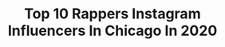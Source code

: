 ---
title: Top 10 Rappers Instagram Influencers In Chicago In 2020
description: >-
  Find top rappers Instagram influencers in Chicago in 2020. Most popular hashtags: #chicago #hiphop #music #musicproducer.
platform: Instagram
profiles:
  - username: "frankwaln"
    fullname: >-
      Frank Waln
    location: "United States"
    followers: 43517
    engagement: 423
    commentsToLikes: 0.019805
    id: ck0ua4s01bbet0i19ddd1wf6l
    verified: true
    hashtags: "#nashermuseum, #grandperformances, #indigenouspeoplesday, #indigenouspeoplesday2019"
  - username: "officialtowerrecords"
    fullname: >-
      Tower Records
    location: "United States"
    followers: 18008
    engagement: 146
    commentsToLikes: 0.018077
    id: ck5q2z7feih510i11k8zdilnv
    verified: false
    hashtags: "#vinyl, #sanfrancisco, #publicenemy, #nirvana"
  - username: "whoishughlee"
    fullname: >-
      Hugh Lee
    location: "United States"
    followers: 17201
    engagement: 624
    commentsToLikes: 0.038573
    id: ck5cggpc4ot020i11q27u6hvu
    verified: false
    hashtags: "#checkdamic, #hughlee, #librasneverlie, #puma"
  - username: "gsteezybeats"
    fullname: >-
      G-STEEZY BEATS
    location: "United States"
    followers: 2823
    engagement: 2490
    commentsToLikes: 0.040719
    id: ck13b72hmu02c0i19krh423sy
    verified: false
    hashtags: "#musicproduction, #trapbeat, #beats, #rappers"
  - username: "mrmisterharris"
    fullname: >-
      Mister Harris
    location: "United States"
    followers: 2438
    engagement: 515
    commentsToLikes: 0.389618
    id: ck1389lmyf6250i19owkv1yar
    verified: false
    hashtags: "#upandcomingartists, #singerlife, #newmusicalert, #rapsongs"
  - username: "rapsect"
    fullname: >-
      Rapsect
    location: "United States"
    followers: 70907
    engagement: 137
    commentsToLikes: 0.044351
    id: ck8tawlphtdgl0j78gkeaso30
    verified: false
    hashtags: "#producer, #pivot, #hollywoodsbleeding, #drelondon"
  - username: "natalia_pecak"
    fullname: >-
      Natalia Pecak
    location: "United States"
    followers: 3899
    engagement: 2902
    commentsToLikes: 0.046115
    id: ck6u15nqnjqjw0j719dx4we6o
    verified: false
    hashtags: "#chicagotalentagencies, #itunes, #fitnessmodel, #chicagophotographer"
  - username: "808chasedavis"
    fullname: >-
      CHASE DAVIS® THE FIRE ALBUM
    location: "United States"
    followers: 17389
    engagement: 215
    commentsToLikes: 0.093494
    id: ck5zr829dw2z20i14ch5ykld4
    verified: false
    hashtags: "#rap, #hiphop, #quarantineday5, #chicago"
  - username: "zmny4real"
    fullname: >-
      Ozie/Zmny
    location: "United States"
    followers: 511098
    engagement: 291
    commentsToLikes: 0.086463
    id: ck6tjnx6x331q0j71jjcthjuj
    verified: true
    hashtags: "#newsong, #song, #fireworks, #gallagher"
  - username: "capturedbynico"
    fullname: >-
      Nico
    location: "United States"
    followers: 6078
    engagement: 716
    commentsToLikes: 0.022749
    id: ck6tmhyy67vtw0j7191hzo42c
    verified: false
    hashtags: "#portraitmood, #portraitsocietyofcanada, #puma, #lakecounty"
---